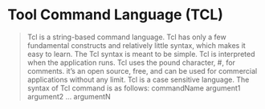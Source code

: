 # Tool Command Language (TCL)

> Tcl is a string-based command language. 
> Tcl has only a few fundamental constructs and relatively little syntax, which makes it easy to learn. 
> The Tcl syntax is meant to be simple.
> Tcl  is  interpreted  when  the application runs.
> Tcl uses the pound character, #, for comments.
> it’s an open  source,  free, and  can  be  used  for  commercial  applications without any limit.
> Tcl is a case sensitive language. 
> The syntax of Tcl command is as follows: commandName argument1 argument2 ... argumentN
